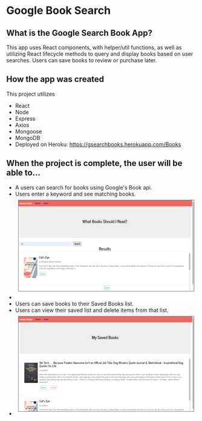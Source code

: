 # Google Book Search

## What is the Google Search Book App?
This app uses React components, with helper/util functions, as well as utilizing React lifecycle methods to query and display books based on user searches. Users can save books to review or purchase later.

## How the app was created

This project utilizes
 - React
 - Node
 - Express
 - Axios
 - Mongoose
 - MongoDB
 - Deployed on Heroku: https://gsearchbooks.herokuapp.com/Books
 
 
## When the project is complete, the user will be able to...
 - A users can search for books using Google's Book api. 
 - Users enter a keyword and see matching books.
 - ![User Selects Prompt](https://github.com/kknape/Book-Search-App/blob/master/images/screenshots_Search.png)
 - Users can save books to their Saved Books list.
 - Users can view their saved list and delete items from that list.
- ![User Selects Prompt](https://github.com/kknape/Book-Search-App/blob/master/images/screenshot_Saved.png)

